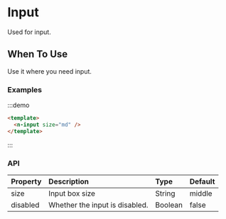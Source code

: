 
# Input

Used for input.

## When To Use

Use it where you need input.

### Examples

:::demo
```html
<template>
  <n-input size="md" />
</template>
```
:::

### API

| Property | Description | Type | Default |
| :--- | :--- | :--- | :--- |
| size | Input box size | String | middle |
| disabled | Whether the input is disabled. | Boolean | false |